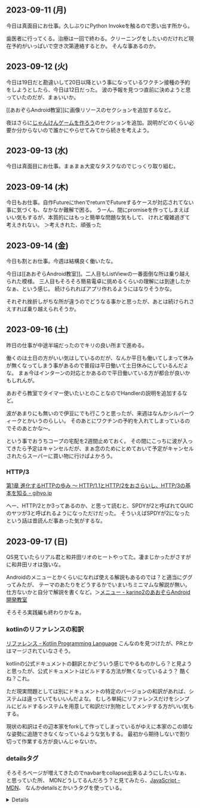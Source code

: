 ## 2023-09-11 (月)

今日は真面目にお仕事。久しぶりにPython Invokeを触るので思い出す所から。

歯医者に行ってくる。治療は一回で終わる。クリーニングをしたいのだけれど現在予約がいっぱいで空き次第連絡するとか。
そんな事あるのか。

## 2023-09-12 (火)

今日は19日だと勘違いして20日以降という事になっているワクチン接種の予約をしようとしたら、今日は12日だった。
波の予報を見つつ直前に決めようと思っていたのだが、まぁいいか。

[[あおぞらAndroid教室]]に画像リソースのセクションを追加するなど。

夜はさらに[じゃんけんゲームを作ろう](https://karino2.github.io/kotlin-lesson/janken_game.html)のセクションを追加。説明がどのくらい必要か分からないので誰かにやらせてみてから続きを考えよう。

## 2023-09-13 (水)

今日は真面目にお仕事。まぁまぁ大変なタスクなのでじっくり取り組む。

## 2023-09-14 (木)

今日もお仕事。自作FutureにthenでreturnでFutureするケースが対応されてない事に気づくも、なかなか難解で困る。
うーん、間にpromiseを作ってしまえばいい気もするが、本質的にはもっと簡単な問題な気もして、
けれど複雑過ぎて考えきれない。
＞考えきれた、頑張った

## 2023-09-14 (金)

今日も割とお仕事。今週は結構良く働いたな。

今日は[[あおぞらAndroid教室]]。二人目もListViewの一番面倒な所は乗り越えられた模様。
三人目もそろそろ簡易電卓に挑めるくらいの理解には到達したかなぁ、という感じ。
続けられればアプリ作れるようにはなりそうかな。

それぞれ挫折しがちな所が違うのでどうなる事かと思ったが、あとは続けられさえすれば乗り越えられそうか。

## 2023-09-16 (土)

昨日の仕事が中途半端だったのでキリの良い所まで進める。

働くのは土日の方がいい気はしているのだが、なんか平日も働いてしまって休みが無くなってしまう事があるので普段は平日働いて土日休みにしているんだよな。
まぁ今はインターンの対応とかあるので平日働いている方が都合が良いかもしれんが。

あおぞら教室でタイマー使いたいとのことなのでHandlerの説明を追加するなど。

波があまりにも無いので伊豆にでも行こうと思ったが、来週はなんかシルバーウィークとかいうのらしい。
そのあとにワクチンの予約を入れてしまっているのでそのあとかな〜。

という事でおうちコープの宅配を2週間止めておく。
その間にこっちに波が入ってきたら予定はキャンセルだが、まぁ念のためにとめておいて予定がキャンセルされたらスーパーに買い物に行けばよかろう。

### HTTP/3

[第1章 進化するHTTPの歩み ～ HTTP/1.1とHTTP/2をおさらいし、HTTP/3の基本を知る - gihyo.jp](https://gihyo.jp/admin/serial/01/http3/0001)

へー、HTTP/2とか3ってあるのか、と思って読むと、SPDYが2と呼ばれてQUICのヤツが3と呼ばれるようになっただけだった。
そういえばSPDYが2になったという話は昔読んだ事あった気がするな。

## 2023-09-17 (日)

QS見ていたらリアル君と和井田リオのヒートやってた。凄まじかったがさすがに和井田リオは強いな。

Androidのメニューとかくらいになれば使える解説もあるのでは？と適当にググってみたが、
テーマのあたりをどうするかでいまいちミニマムな解説が無い。
仕方ないかと自分で解説を書くなど。＞[メニュー - karino2のあおぞらAndroid開発教室](https://karino2.github.io/kotlin-lesson/menu.html)

そろそろ実践編も終わりかなぁ。

### kotlinのリファレンスの和訳

[リファレンス - Kotlin Programming Language](http://dogwood008.github.io/kotlin-web-site-ja/docs/reference/) こんなのを見つけたが、PRとかはマージされていなさそう。

kotlinの公式ドキュメントの翻訳とかどういう感じでやるものかしら？と見ようと思ったが、公式ドキュメントはビルドする方法が無くなっているよう？
酷くね？これ。

ただ現実問題としては別にドキュメントの特定のバージョンの和訳があれば、システムは違っていてもいいんだよな。
むしろ単純にリファレンスだけをシンプルにビルドするシステムを用意して和訳だけ別物としてメンテする方がいい気もする。

現状の和訳はその辺本家をforkして作ってしまっているがゆえに本家のこの頑なな姿勢に追随できなくなっているような気もする。
最初から期待しないで割り切って作業する方が良いんじゃないか。

### detailsタグ

そろそろページが増えてきたのでnavbarをcollapse出来るようにしたいなぁ、と思っていた所、
MDNどうしてるんだろう？と見てみたら、[JavaScript - MDN](https://developer.mozilla.org/en-US/docs/Web/JavaScript)、
なんかdetailsとかいうタグを使っている。

[<details>: The Details disclosure element - HTML: HyperText Markup Language - MDN](https://developer.mozilla.org/en-US/docs/Web/HTML/Element/details)

おぉ、いいじゃん。これこれ。

とomo先生に言ったら「わたくしが実装しました」とか言われる。いい仕事してるじゃん！

### 静的サイトジェネレータめぐり

結局ローカルでいろいろとビルドして生成するなら、ローカルでhtmlを生成するもっとシンプルなシステムで良いのでは無いか、という気はしていた。

で、11tyを見ていたら、なんかこれでいいんじゃないか、という気分になる。＞[[11ty]]

ググっていたらAstroというのも見かける。＞[Getting Started 🚀 Astro Documentation](https://docs.astro.build/en/getting-started/)

デフォルトのサイトはこっちの方がおしゃれで好みだが、システムはなんか好きになれないな。

それにしてもサイトジェネレータでググると作ってみましたというページだけが引っかかるの、どうにかならんのかねぇ。
実際に使ってみての感想とかを見たいんだが。

### Re: kyanny's blog

[■ - @kyanny's blog](https://blog.kyanny.me/entry/2023/09/18/000158) めちゃ分かる。

## 2023-09-18 (月)

久しぶりにウィンドサーフィンに行く。ウォータースタートで立ち泳ぎをしていたら足を切ってしまう。ぐぬぬ。
まぁ下手にはなっているが、割と楽しめるな。波が無い時はウィンドやるのもいいかもしれん。

[[11ty]]を少しいじってみる。今の所ファイルパスからFront Matterの中身を取る以外はだいたいやりたい事は出来てるかな。
ただドキュメントの出来がいまいちだな。

なんかあんまりデフォルトで頑張らずにnodeで拡張というかカスタムデータ作っていくのが良い気がしてきた。

## 2023-09-19 (火)

昨日切った足が思ったより痛い。ぐぬぬ。一晩でもう普通に行動出来るようになると思ったが甘かったか。
まぁ2〜3日で治りそうな程度ではあるので大人しく過ごそう。

VSCode, MacのcppdbgでDEBUG CONSOLEに日本語を出すと文字化けするな。externalConsoleなら平気なんだが。以下を指定してみたがダメ。

```
           "environment": [{"name":"LANG", "value":"ja_JP.UTF-8"}],
 ```

その関連で調べていて、luanch.jsonで以下のオプションで起動時にDEBUG CONSOLEをアクティブにする事に成功。

```
     "internalConsoleOptions": "openOnSessionStart",
```